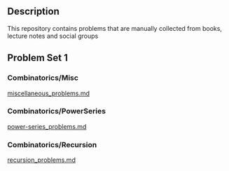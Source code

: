 ## Description

This repository contains problems that are manually collected from books, lecture notes and social groups

## Problem Set 1

### Combinatorics/Misc

[miscellaneous_problems.md](./Combinatorics/miscellaneous_problems.md)

### Combinatorics/PowerSeries

[power-series_problems.md](./Combinatorics/power-series_problems.md)

### Combinatorics/Recursion

[recursion_problems.md](./Combinatorics/recursion_problems.md)
